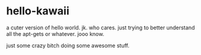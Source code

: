 # hello-kawaii
a cuter version of hello world. jk. who cares. just trying to better understand all the apt-gets or whatever. jooo know.

just some crazy bitch doing some awesome stuff. 
